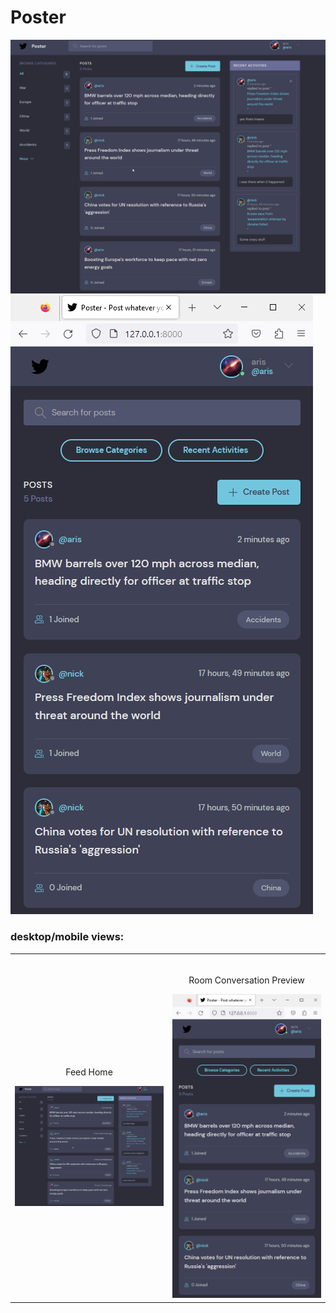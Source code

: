 # Poster
![Alt text](desktop-view.png?raw=true "Desktop View")
![Alt text](mobile-view.png?raw=true "Mobile View")

### desktop/mobile views:

<table width="100%"> 
<tr>
<td width="50%">      
&nbsp; 
<br>
<p align="center">
  Feed Home
</p>
<img src="desktop-view.png">
</td> 
<td width="50%">
<br>
<p align="center">
  Room Conversation Preview
</p>
<img src="mobile-view.png">  
</td>
</table>
